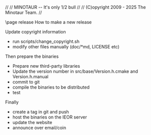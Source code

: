 // 
//     MINOTAUR -- It's only 1/2 bull
// 
//     (C)opyright 2009 - 2025 The Minotaur Team.
// 

\page release How to make a new release

Update copyright information
  * run scripts/change_copyright.sh
  * modify other files manually (doc/\*md, LICENSE etc)

Then prepare the binaries
  * Prepare new third-party libraries 
  * Update the version number in src/base/Version.h.cmake and Version.h.manual
  * commit to git
  * compile the binaries to be distributed
  * test

Finally
  * create a tag in git and push
  * host the binaries on the IEOR server
  * update the website
  * announce over email/coin 

